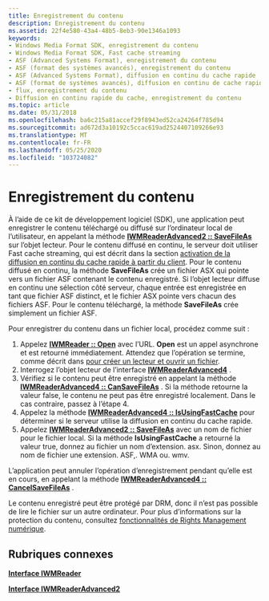 ```yaml
---
title: Enregistrement du contenu
description: Enregistrement du contenu
ms.assetid: 22f4e580-43a4-48b5-8eb3-90e1346a1093
keywords:
- Windows Media Format SDK, enregistrement du contenu
- Windows Media Format SDK, Fast cache streaming
- ASF (Advanced Systems Format), enregistrement du contenu
- ASF (format des systèmes avancés), enregistrement du contenu
- ASF (Advanced Systems Format), diffusion en continu du cache rapide
- ASF (format de systèmes avancés), diffusion en continu de cache rapide
- flux, enregistrement du contenu
- Diffusion en continu rapide du cache, enregistrement du contenu
ms.topic: article
ms.date: 05/31/2018
ms.openlocfilehash: ba6c215a81accef29f8943ed52ca24264f785d94
ms.sourcegitcommit: ad672d3a10192c5ccac619ad2524407109266e93
ms.translationtype: MT
ms.contentlocale: fr-FR
ms.lasthandoff: 05/25/2020
ms.locfileid: "103724082"
---
```

# <a name="saving-content"></a>Enregistrement du contenu

À l’aide de ce kit de développement logiciel (SDK), une application peut enregistrer le contenu téléchargé ou diffusé sur l’ordinateur local de l’utilisateur, en appelant la méthode [**IWMReaderAdvanced2 :: SaveFileAs**](/previous-versions/windows/desktop/api/Wmsdkidl/nf-wmsdkidl-iwmreaderadvanced2-savefileas) sur l’objet lecteur. Pour le contenu diffusé en continu, le serveur doit utiliser Fast cache streaming, qui est décrit dans la section [activation de la diffusion en continu du cache rapide à partir du client](enabling-fast-cache-streaming-from-the-client.md). Pour le contenu diffusé en continu, la méthode **SaveFileAs** crée un fichier ASX qui pointe vers un fichier ASF contenant le contenu enregistré. Si l’objet lecteur diffuse en continu une sélection côté serveur, chaque entrée est enregistrée en tant que fichier ASF distinct, et le fichier ASX pointe vers chacun des fichiers ASF. Pour le contenu téléchargé, la méthode **SaveFileAs** crée simplement un fichier ASF.

Pour enregistrer du contenu dans un fichier local, procédez comme suit :

1.  Appelez [**IWMReader :: Open**](/previous-versions/windows/desktop/api/Wmsdkidl/nf-wmsdkidl-iwmreader-open) avec l’URL. **Open** est un appel asynchrone et est retourné immédiatement. Attendez que l’opération se termine, comme décrit dans [pour créer un lecteur et ouvrir un fichier](to-create-a-reader-and-open-a-file.md).
2.  Interrogez l’objet lecteur de l’interface [**IWMReaderAdvanced4**](/previous-versions/windows/desktop/api/wmsdkidl/nn-wmsdkidl-iwmreaderadvanced4) .
3.  Vérifiez si le contenu peut être enregistré en appelant la méthode [**IWMReaderAdvanced4 :: CanSaveFileAs**](/previous-versions/windows/desktop/api/Wmsdkidl/nf-wmsdkidl-iwmreaderadvanced4-cansavefileas) . Si la méthode retourne la valeur false, le contenu ne peut pas être enregistré localement. Dans le cas contraire, passez à l’étape 4.
4.  Appelez la méthode [**IWMReaderAdvanced4 :: IsUsingFastCache**](/previous-versions/windows/desktop/api/Wmsdkidl/nf-wmsdkidl-iwmreaderadvanced4-isusingfastcache) pour déterminer si le serveur utilise la diffusion en continu du cache rapide.
5.  Appelez [**IWMReaderAdvanced2 :: SaveFileAs**](/previous-versions/windows/desktop/api/Wmsdkidl/nf-wmsdkidl-iwmreaderadvanced2-savefileas) avec un nom de fichier pour le fichier local. Si la méthode **IsUsingFastCache** a retourné la valeur true, donnez au fichier un nom d’extension. asx. Sinon, donnez au nom de fichier une extension. ASF,. WMA ou. wmv.

L’application peut annuler l’opération d’enregistrement pendant qu’elle est en cours, en appelant la méthode [**IWMReaderAdvanced4 :: CancelSaveFileAs**](/previous-versions/windows/desktop/api/Wmsdkidl/nf-wmsdkidl-iwmreaderadvanced4-cancelsavefileas) .

Le contenu enregistré peut être protégé par DRM, donc il n’est pas possible de lire le fichier sur un autre ordinateur. Pour plus d’informations sur la protection du contenu, consultez [fonctionnalités de Rights Management numérique](digital-rights-management-features.md).

## <a name="related-topics"></a>Rubriques connexes

<dl> <dt>

[**Interface IWMReader**](/previous-versions/windows/desktop/api/wmsdkidl/nn-wmsdkidl-iwmreader)
</dt> <dt>

[**Interface IWMReaderAdvanced2**](/previous-versions/windows/desktop/api/wmsdkidl/nn-wmsdkidl-iwmreaderadvanced2)
</dt> </dl>

 

 





